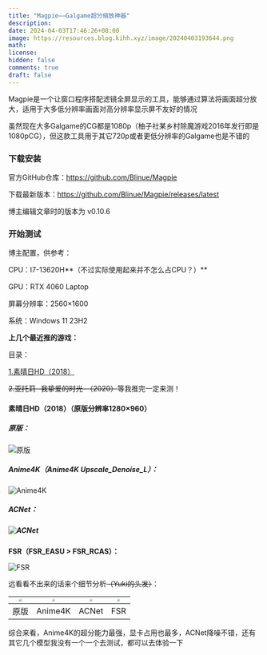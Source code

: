```yaml
---
title: "Magpie——Galgame超分缩放神器"
description: 
date: 2024-04-03T17:46:26+08:00
image: https://resources.blog.kihh.xyz/image/20240403193644.png
math: 
license: 
hidden: false
comments: true
draft: false
---
```


Magpie是一个让窗口程序搭配滤镜全屏显示的工具，能够通过算法将画面超分放大，适用于大多低分辨率画面对高分辨率显示屏不友好的情况

虽然现在大多Galgame的CG都是1080p（柚子社某乡村除魔游戏2016年发行即是1080pCG），但这款工具用于其它720p或者更低分辨率的Galgame也是不错的

### 下载安装

官方GitHub仓库：https://github.com/Blinue/Magpie

下载最新版本：https://github.com/Blinue/Magpie/releases/latest

博主编辑文章时的版本为 v0.10.6

### 开始测试

博主配置，供参考：

CPU：I7-13620H**（不过实际使用起来并不怎么占CPU？）**

GPU：RTX 4060 Laptop

屏幕分辨率：2560×1600

系统：Windows 11 23H2



**上几个最近推的游戏：**

目录：

[1.素晴日HD（2018）](素晴日HD（2018）（原版分辨率1280×960）)

~~2.亚托莉 -我挚爱的时光-（2020）~~等我推完一定来测！



#### 素晴日HD（2018）（原版分辨率1280×960）

##### 原版：

![原版](https://resources.blog.kihh.xyz/image/20240403181300.png)

##### Anime4K（Anime4K Upscale_Denoise_L）：

![Anime4K](https://resources.blog.kihh.xyz/image/20240403181441.png)

##### ACNet：

##### ![ACNet](https://resources.blog.kihh.xyz/image/20240403181547.png)

**FSR（FSR_EASU > FSR_RCAS）：**

![FSR](https://resources.blog.kihh.xyz/image/20240403182034.png)

远看看不出来的话来个细节分析~~（Yuki的头发）~~：

| <img src="https://resources.blog.kihh.xyz/image/20240403184919.png" style="zoom:33%;" /> | <img src="https://resources.blog.kihh.xyz/image/20240403185030.png" style="zoom: 33%;" /> | <img src="https://resources.blog.kihh.xyz/image/20240403185056.png" style="zoom:33%;" /> | <img src="https://resources.blog.kihh.xyz/image/20240403185121.png" style="zoom:33%;" /> |
| ------------------------------------------------------------ | ------------------------------------------------------------ | ------------------------------------------------------------ | ------------------------------------------------------------ |
| 原版                                                         | Anime4K                                                      | ACNet                                                        | FSR                                                          |

综合来看，Anime4K的超分能力最强，显卡占用也最多，ACNet降噪不错，还有其它几个模型我没有一个一个去测试，都可以去体验一下
